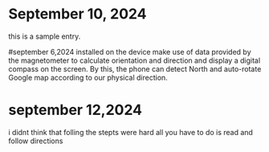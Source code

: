 # September 10, 2024
this is a sample entry.



#september 6,2024
installed on the device make use of data provided by the magnetometer to calculate orientation and direction and display a digital compass on the screen. By this, the phone can detect North and auto-rotate Google map according to our physical direction.






# september 12,2024
i didnt think that folling the stepts were hard all you have to do is read and follow directions 
